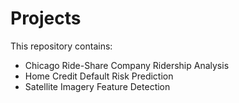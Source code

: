 # Projects

This repository contains:
- Chicago Ride-Share Company Ridership Analysis
- Home Credit Default Risk Prediction
- Satellite Imagery Feature Detection 
